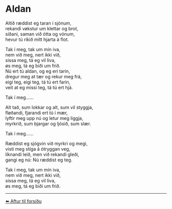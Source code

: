 # Aldan

Altíð ræddist eg taran í sjónum,  
rekandi vøkstur um klettar og brot,  
síðani, saman við ótta og vónum,  
hevur tú ríkið mítt hjarta á flot.  

Tak í meg, tak um mín iva,  
nem við meg, nert ikki við,  
sissa meg, tá eg vil liva,  
øs meg, tá eg biði um frið.  
Nú ert tú aldan, og eg eri tarin,  
dregur meg at tær og rekur meg frá,  
eigi teg, eigi teg, tá tú ert farin,  
veit at eg missi teg, tá tú ert hjá.  

Tak í meg……

Alt tað, sum lokkar og alt, sum vil styggja,  
fløðandi, fjarandi ert tú í mær,  
lyftir meg upp nú og letur meg liggja,  
myrkrið, sum bjargar og ljósið, sum slær.  

Tak í meg……

Ræddist eg sjógvin við myrkri og megi,  
visti meg stíga á ótryggan veg,  
líknandi leið, men við rekandi gleði,  
gangi eg nú: Nú ræddist eg teg.  

Tak í meg, tak um mín iva,  
nem við meg, nert ikki við,  
sissa meg, tá eg vil liva,  
øs meg, tá eg biði um frið.

---

[⬅️ Aftur til forsíðu](../index.md)
